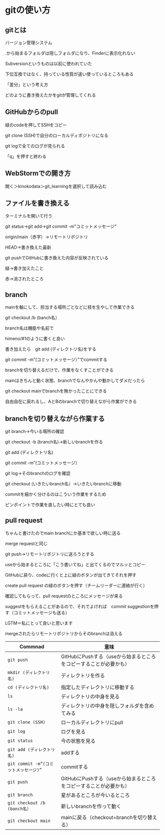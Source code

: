 # gitの使い方
## gitとは

バージョン管理システム

.から始まるフォルダは隠しフォルダになり、Finderに表示化れない

Subversionというものは以前に使われていた

下位互換ではなく、持っている性質が違い使っているところもある

「差分」という考え方

どのように書き換えたかをgitが管理してくれる

## GitHubからのpull

緑のcodeを押してSSHをコピー

git clone (SSH)で自分のローカルディポジトリになる

git logで全てのログが見られる

「q」を押すと終わる

## WebStormでの開き方

開く＞kinokodata＞git_learningを選択して読み込む

## ファイルを書き換える

ターミナルを開いて行う

git status→git add→git commit -m”コミットメッセージ”

origin/main（赤字）→リモートリポジトリ

HEAD→書き換えた最新

git pushでGitHubに書き換えた内容が反映されている

緑→書き加えたこと

赤→消されたところ

## branch

mainを軸にして、担当する場所ごとなどに枝を生やして作業できる

git checkout /b (banch名）

branch名は機能や名前で

himeno/#1のように書くと良い

書き加えたら　git add (ディレクトリ名)をする

git commit -m”(コミットメッセージ）”でcommitする

branchを切り替えるだけで、作業をなくすことができる

mainはきちんと動く状態、branchでなんやかんや動かしてダメだったら

git checkout mainでbranchを無かったことにできる

自由自在に戻れるし、AとBのbranchで切り替えながら作業ができる

## branchを切り替えながら作業する

git branch→今いる場所の確認

git checkout -b (branch名)→新しいbranchを作る

git add (ディレクトリ名)

git commit -m”(コミットメッセージ）

git log→そのbranchのログを確認

git checkout (いきたいbranch名）→いきたいbranchに移動

commitを細かく分けるのはこういう作業をするため

ピンポイントで作業を直したい時にとても良い

## pull request

ちゃんと書けたのでmain branchにか基本で欲しい時に送る

merge requestと同じ

git push→リモートリポジトリに送ろうとする

useから始まるところに「こう書いてね」と出てくるのでマルッとコピー

GitHubに戻り、codeに行くと上に緑のボタンが出てきてそれを押す

create pull  request の緑のボタンを押す（チームリーダーに連絡が行く）

確認してもらって、pull requestのところにメッセージが来る

suggestをもらえることがあるので、それでよければ　commit suggestionを押す（コミットメッセージも送る）

LGTM＝私にとって良いと思います

mergeされたらリモートリポジトリからそのbranchは消える

| Commnad | 意味 |
| ---------- | ---- |
| `git push` | GitHubにPushする（useから始まるところをコピーすることが必要かも）|
| `mkdir (ディレクトリ名)` |ディレクトリを作る |
|`cd (ディレクトリ名)` | 指定したディレクトリに移動する|
|`ls` | ディレクトリの中身を見る |
|`ls -la` | ディレクトリの中身を隠しフォルダを含めてみる |
|`git clone (SSH)` | ローカルディレクトリにpull |
|`git log ` | ログを見る |
|`git status` | 今の状態を見る|
|`git add (ディレクトリ名)` | addする |
|`git commit -m”(コミットメッセージ)”`| commitする |
|`git push` | GitHubにPushする（useから始まるところをコピーすることが必要かも）|
|`git branch`|星があるところが今いるところ|
|`git checkout /b (banch名）`| 新しいbranchを作って動く|
|`git checkout main`|mainに戻る（checkout=branchを切り替える）|
